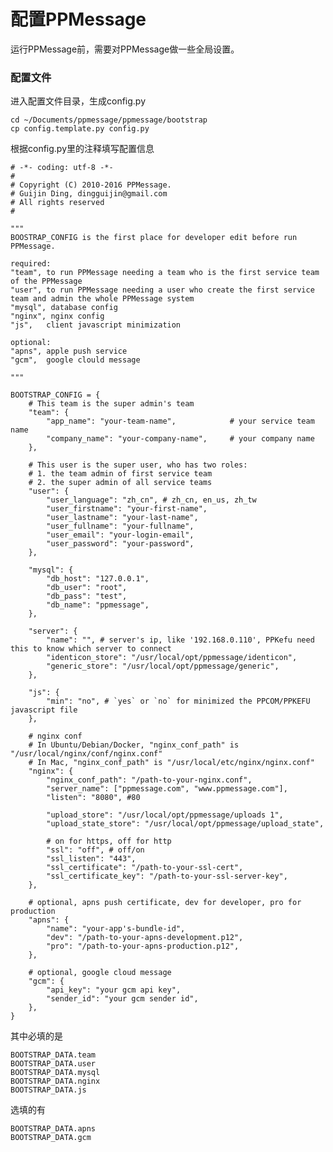 # 配置PPMessage

运行PPMessage前，需要对PPMessage做一些全局设置。

### 配置文件
进入配置文件目录，生成config.py

    cd ~/Documents/ppmessage/ppmessage/bootstrap
    cp config.template.py config.py

根据config.py里的注释填写配置信息

    # -*- coding: utf-8 -*-
    #
    # Copyright (C) 2010-2016 PPMessage.
    # Guijin Ding, dingguijin@gmail.com
    # All rights reserved
    #

    """
    BOOSTRAP_CONFIG is the first place for developer edit before run PPMessage.

    required:
    "team", to run PPMessage needing a team who is the first service team of the PPMessage
    "user", to run PPMessage needing a user who create the first service team and admin the whole PPMessage system
    "mysql", database config
    "nginx", nginx config
    "js",   client javascript minimization

    optional:
    "apns", apple push service
    "gcm",  google clould message

    """

    BOOTSTRAP_CONFIG = {
        # This team is the super admin's team
        "team": {
            "app_name": "your-team-name",            # your service team name
            "company_name": "your-company-name",     # your company name
        },
        
        # This user is the super user, who has two roles:
        # 1. the team admin of first service team
        # 2. the super admin of all service teams
        "user": {
            "user_language": "zh_cn", # zh_cn, en_us, zh_tw
            "user_firstname": "your-first-name",
            "user_lastname": "your-last-name",
            "user_fullname": "your-fullname",
            "user_email": "your-login-email",
            "user_password": "your-password",
        },

        "mysql": {
            "db_host": "127.0.0.1",
            "db_user": "root",
            "db_pass": "test",
            "db_name": "ppmessage",
        },

        "server": {
            "name": "", # server's ip, like '192.168.0.110', PPKefu need this to know which server to connect
            "identicon_store": "/usr/local/opt/ppmessage/identicon",
            "generic_store": "/usr/local/opt/ppmessage/generic",
        },
    
        "js": {
            "min": "no", # `yes` or `no` for minimized the PPCOM/PPKEFU javascript file
        },
    
        # nginx conf 
        # In Ubuntu/Debian/Docker, "nginx_conf_path" is "/usr/local/nginx/conf/nginx.conf"
        # In Mac, "nginx_conf_path" is "/usr/local/etc/nginx/nginx.conf"
        "nginx": {
            "nginx_conf_path": "/path-to-your-nginx.conf",
            "server_name": ["ppmessage.com", "www.ppmessage.com"],
            "listen": "8080", #80

            "upload_store": "/usr/local/opt/ppmessage/uploads 1",
            "upload_state_store": "/usr/local/opt/ppmessage/upload_state",

            # on for https, off for http
            "ssl": "off", # off/on
            "ssl_listen": "443",
            "ssl_certificate": "/path-to-your-ssl-cert",
            "ssl_certificate_key": "/path-to-your-ssl-server-key",
        },

        # optional, apns push certificate, dev for developer, pro for production
        "apns": {
            "name": "your-app's-bundle-id",
            "dev": "/path-to-your-apns-development.p12",
            "pro": "/path-to-your-apns-production.p12",
        },

        # optional, google cloud message
        "gcm": {
            "api_key": "your gcm api key",
            "sender_id": "your gcm sender id",
        },
    }

其中必填的是

    BOOTSTRAP_DATA.team
    BOOTSTRAP_DATA.user
    BOOTSTRAP_DATA.mysql
    BOOTSTRAP_DATA.nginx
    BOOTSTRAP_DATA.js
    
选填的有

    BOOTSTRAP_DATA.apns
    BOOTSTRAP_DATA.gcm
